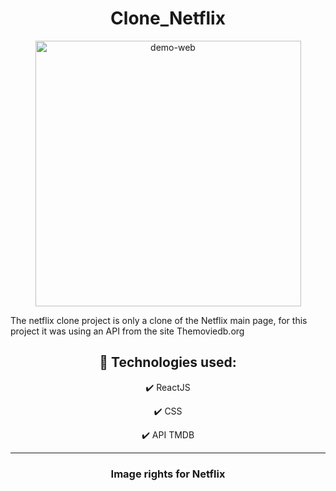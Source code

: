   <h1 align="center"> Clone_Netflix </h1>

<div align="center">
 <img src="./public/github/netflix.gif" alt="demo-web" height="425" />
</div>

<p>
  The netflix clone project is only a clone of the Netflix main page, for this project it was using an API from the site Themoviedb.org
</p>

<div align="center">

## 🚀 Technologies used:

✔️ ReactJS

✔️ CSS

✔️ API TMDB

</div>

<hr/>

<div align="center">
   <h3>
     Image rights for Netflix
   </h3>
</div>
